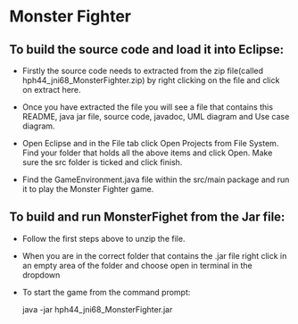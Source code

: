 # Monster Fighter

To build the source code and load it into Eclipse:
-------------------------------------------------

 - Firstly the source code needs to extracted from the zip file(called hph44_jni68_MonsterFighter.zip) 
 	by right clicking on the file and click on extract here.
 
 - Once you have extracted the file you will see a file that contains this README, java jar file, 
 	source code, javadoc, UML diagram and Use case diagram.
 
 - Open Eclipse and in the File tab click Open Projects from File System. Find your folder that 
 	holds all the above items and click Open. Make sure the src folder is ticked and click finish.
 
 - Find the GameEnvironment.java file within the src/main package and run it to play the Monster Fighter game.
 
 To build and run MonsterFighet from the Jar file:
 ------------------------------------------------

 - Follow the first steps above to unzip the file.
 
 - When you are in the correct folder that contains the .jar file
 	right click in an empty area of the folder and choose open in terminal in the dropdown
 
 - To start the game from the command prompt:
 		
 	java -jar hph44_jni68_MonsterFighter.jar

